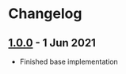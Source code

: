 # Changelog

## [1.0.0][] - 1 Jun 2021

- Finished base implementation

[1.0.0]: https://github.com/KolmaginDanil/cli-features/commit/6147efbc61db7d0743cce9377a9752550e0d5400
